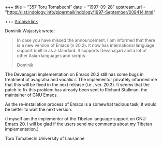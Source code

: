 +++
title = "357 Toru Tomabechi"
date = "1997-09-28"
upstream_url = "https://list.indology.info/pipermail/indology/1997-September/009414.html"

+++
[Archive link](https://list.indology.info/pipermail/indology/1997-September/009414.html)

Dominik Wujastyk <ucgadkw at UCL.AC.UK> wrote:

> In case you have missed the announcement, I am informed that there is a
> new version of Emacs (v 20.2).  It now has international language support
> built in as a standard. It supports Devanagari and a lot of other Asian
> languages and scripts.
>
> Dominik
>

The Devanagari implementation on Emacs 20.2 still has some bugs in
treatment of avagraha and vocalic r. The implementor privately
informed me that this will be fixed in the next release (i.e.,
ver. 20.3).  It seems that the patch to fix this problem has already
been sent to Richard Stallman, the maintainer of GNU Emacs.

As the re-installation process of Emacs is a somewhat tedious task, it
would be better to wait the next version.

(I myself am the implementor of the Tibetan language support on GNU
Emacs 20. I will be glad if the users send me comments about my
Tibetan implementation.)

Toru Tomabechi
University of Lausanne



